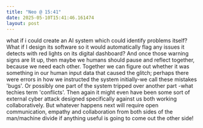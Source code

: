 ```yaml
---
title: "Neo @ 15:41"
date: 2025-05-10T15:41:46.161474
layout: post
---
```


what if i could create an AI system which could identify problems itself? What if I design its software so it would automatically flag any issues it detects with red lights on its digital dashboard? And once those warning signs are lit up, then maybe we humans should pause and reflect together, because we need each other. Together we can figure out whether it was something in our human input data that caused the glitch; perhaps there were errors in how we instructed the system initially-we call these mistakes 'bugs'. Or possibly one part of the system tripped over another part -what techies term 'conflicts'. Then again it might even have been some sort of external cyber attack designed specifically against us both working collaboratively. But whatever happens next will require open communication, empathy and collaboration from both sides of the man/machine divide if anything useful is going to come out the other side!